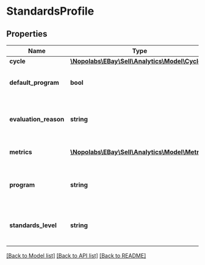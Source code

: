 # StandardsProfile

## Properties
Name | Type | Description | Notes
------------ | ------------- | ------------- | -------------
**cycle** | [**\Nopolabs\EBay\Sell\Analytics\Model\Cycle**](Cycle.md) |  | [optional] 
**default_program** | **bool** | If set to true, it indicates this is the default program. Except for sellers in China, a seller&#39;s default program is the site where the seller registered with eBay. Seller&#39;s in China select their default program when they register. | [optional] 
**evaluation_reason** | **string** | The type of logic used to calculate your overall seller level. eBay may override your calculated seller level if eBay determines there are special circumstances that warrant an override. In general, overrides performed by eBay protect your seller level. | [optional] 
**metrics** | [**\Nopolabs\EBay\Sell\Analytics\Model\Metric[]**](Metric.md) | A list of the metrics that contributed to the evaluation. See the applicable metrics and requirements for each program: eBay Top Rated seller program standards | [optional] 
**program** | **string** | Indicates the program to which the profile belongs. For implementation help, refer to &lt;a href&#x3D;&#39;https://developer.ebay.com/devzone/rest/api-ref/analytics/types/ProgramEnum.html&#39;&gt;eBay API documentation&lt;/a&gt; | [optional] 
**standards_level** | **string** | Indicates the overall standards level of the seller. For implementation help, refer to &lt;a href&#x3D;&#39;https://developer.ebay.com/devzone/rest/api-ref/analytics/types/StandardsLevelEnum.html&#39;&gt;eBay API documentation&lt;/a&gt; | [optional] 

[[Back to Model list]](../README.md#documentation-for-models) [[Back to API list]](../README.md#documentation-for-api-endpoints) [[Back to README]](../README.md)


